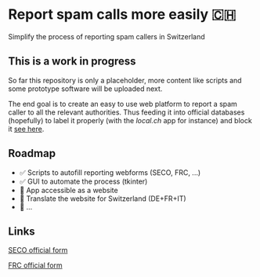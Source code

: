 # Report spam calls more easily :switzerland:

Simplify the process of reporting spam callers in Switzerland

## This is a work in progress

So far this repository is only a placeholder, more content like scripts and some prototype software will be uploaded next.

The end goal is to create an easy to use web platform to report a spam caller to all the relevant authorities. Thus feeding it into official databases (hopefully) to label it properly (with the *local.ch* app for instance) and block it [see here](https://github.com/chrismeunier/begone-swiss-spam-blacklist).

## Roadmap

- ✅ Scripts to autofill reporting webforms (SECO, FRC, ...)
- ✅ GUI to automate the process (tkinter)
- 🔳 App accessible as a website
- 🔳 Translate the website for Switzerland (DE+FR+IT)
- 🔳 ...

## Links

[SECO official form](https://www.seco.admin.ch/seco/fr/home/Werbe_Geschaeftsmethoden/Unlauterer_Wettbewerb/Beschwerde_melden/beschwerde_werbeanruf.html)

[FRC official form](https://www.frc.ch/denoncez-les-pratiques-deloyales/)
